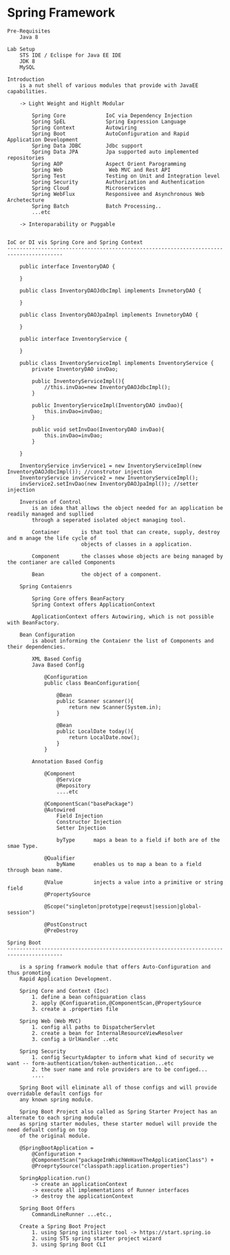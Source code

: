Spring Framework
======================================================================================

    Pre-Requisites
        Java 8
    
    Lab Setup
        STS IDE / Eclispe for Java EE IDE
        JDK 8
        MySQL

    Introduction
        is a nut shell of various modules that provide with JavaEE capabilities.

        -> Light Weight and Highlt Modular

            Spring Core             IoC via Dependency Injection
            Spring SpEL             Spring Expression Language
            Spring Context          Autowiring
            Spring Boot             AutoConfiguration and Rapid Application Development
            Spring Data JDBC        Jdbc support
            Spring Data JPA         Jpa supported auto implemented repositories
            Spring AOP              Aspect Orient Parogramming
            Spring Web               Web MVC and Rest API
            Spring Test             Testing on Unit and Integration level
            Spring Security         Authorization and Authentication
            Spring Cloud            Microservices
            Spring WebFlux          Responsivee and Asynchronous Web Archetecture
            Spring Batch            Batch Processing..
            ...etc

        -> Interoparability or Puggable


    IoC or DI vis Spring Core and Spring Context
    ----------------------------------------------------------------------------------------

        public interface InventoryDAO {

        }   

        public class InventoryDAOJdbcImpl implements InvnetoryDAO {

        }   

        public class InventoryDAOJpaImpl implements InvnetoryDAO {

        }   

        public interface InventoryService {

        }

        public class InventoryServiceImpl implements InventoryService {
            private InventoryDAO invDao;

            public InventoryServiceImpl(){
                //this.invDao=new InventoryDAOJdbcImpl();
            }
            
            public InventoryServiceImpl(InventoryDAO invDao){
                this.invDao=invDao;
            }

            public void setInvDao(InventoryDAO invDao){
                this.invDao=invDao;
            }

        }

        InventoryService invService1 = new InventoryServiceImpl(new InventoryDAOJdbcImpl()); //construtor injection
        InventoryService invService2 = new InventoryServiceImpl();
        invService2.setInvDao(new InventoryDAOJpaImpl()); //setter injection

        Inversion of Control
            is an idea that allows the object needed for an application be readily managed and supllied
            through a seperated isolated object managing tool.

            Container       is that tool that can create, supply, destroy and m anage the life cycle of
                            objects of classes in a application.

            Component       the classes whose objects are being managed by the contianer are called Components

            Bean            the object of a component.

        Spring Contaienrs

            Spring Core offers BeanFactory
            Spring Context offers ApplicationContext

            ApplicationContext offers Autowiring, which is not possible with BeanFactory.

        Bean Configuration
            is about informing the Contaienr the list of Components and their dependencies.

            XML Based Config
            Java Based Config

                @Configuration
                public class BeanConfiguration{
                    
                    @Bean
                    public Scanner scanner(){
                        return new Scanner(System.in);
                    }

                    @Bean
                    public LocalDate today(){
                        return LocalDate.now();
                    }
                }

            Annotation Based Config

                @Component
                    @Service
                    @Repository
                    ....etc

                @ComponentScan("basePackage")
                @Autowired
                    Field Injection
                    Constructor Injection
                    Setter Injection
                    
                    byType      maps a bean to a field if both are of the smae Type.
                
                @Qualifier
                    byName      enables us to map a bean to a field through bean name.

                @Value          injects a value into a primitive or string field
                @PropertySource

                @Scope("singleton|prototype|reqeust|session|global-session")

                @PostConstruct
                @PreDestroy

    Spring Boot
    ----------------------------------------------------------------------------------------

        is a spring framwork module that offers Auto-Configuration and thus promoting
        Rapid Application Development.

        Spring Core and Context (Ioc)
            1. define a bean cofniguaration class
            2. apply @Configuaration,@ComponentScan,@PropertySource
            3. create a .properties file

        Spring Web (Web MVC)
            1. config all paths to DispatcherServlet
            2. create a bean for InternalResourceViewResolver 
            3. config a UrlHandler ..etc

        Spring Security
            1. config SecurtyAdapter to inform what kind of security we want -- form-authentication/token-authentication...etc
            2. the suer name and role providers are to be configed...
            ....

        Spring Boot will eliminate all of those configs and will provide overridable default configs for
        any known spring module.

        Spring Boot Project also called as Spring Starter Project has an alternate to each spring module
        as spring starter modules, these starter moduel will provide the need defualt config on top
        of the original module.

        @SpringBootApplication = 
            @Configuration + 
            @ComponentScan("packageInWhichWeHaveTheApplicationClass") + 
            @ProeprtySource("classpath:application.properties")

        SpringApplication.run()
            -> create an applicationContext
            -> execute all implementations of Runner interfaces
            -> destroy the applicationContext

        Spring Boot Offers
            CommandLineRunner ...etc.,

        Create a Spring Boot Project
            1. using Spring initilizer tool -> https://start.spring.io
            2. using STS spring starter project wizard
            3. using Spring Boot CLI



        